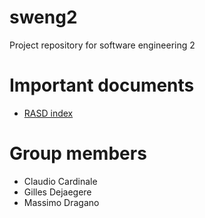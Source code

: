# sweng2

Project repository for software engineering 2

# Important documents
* [RASD index](RASD/src/index.md)

# Group members
* Claudio Cardinale
* Gilles Dejaegere
* Massimo Dragano
